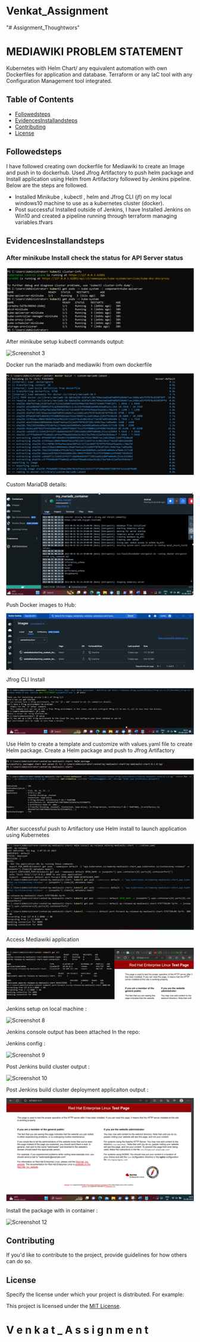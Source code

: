 # Venkat_Assignment

"# Assignment_Thoughtwors" 


# MEDIAWIKI PROBLEM STATEMENT

Kubernetes with Helm Chart/ any equivalent automation with own Dockerfiles for application and database.
Terraform or any IaC tool with any Configuration Management tool integrated.

## Table of Contents
- [Followedsteps](#followedsteps)
- [EvidencesInstallandsteps](#evidencesinstallandsteps)
- [Contributing](#contributing)
- [License](#license)

## Followedsteps

I have followed creating own dockerfile for Mediawiki to create an Image and push in to dockerhub. Used Jfrog Artifactory to push helm package and Install application using Helm from Artifactory followed by Jenkins pipeline. Below are the steps are followed.

- Installed Minikube , kubectl , helm and Jfrog CLI (jf) on my local windows10 machine to use as a kubernetes cluster (docker).
- Post successful Installed outside of Jenkins, I have Installed Jenkins on Win10 and created a pipeline running through terraform managing variables.tfvars


## EvidencesInstallandsteps

### After minikube Install check the status for API Server status

![Screenshot 1](/images/clusterinfo.png)

After minikube setup kubectl commands output:

![Screenshot 3](/images/afterclusterkube.png)

Docker run the mariadb and mediawiki from own dockerfile

![Screenshot 5](/images/dockerbuild.png)

Custom MariaDB details:

![Screenshot 5](/images/runtimemariadb.png)

Push Docker images to Hub:

![Screenshot 6](/images/dockerhubimages.png)

Jfrog CLI Install

![Screenshot 6](/images/jfroginstall.png)

Use Helm to create a template and customize with values.yaml file to create Helm package. Create a Helm package and push to Jfrog Artifactory

![Screenshot 7](/images/helmpackagepush.png)

After successful push to Artifactory use Helm install to launch application using Kubernetes

![Screenshot 8](/images/helmapplicationlaunch.png)

Access Mediawiki application

![Screenshot 8](/images/helmproof.png)

Jenkins setup on local machine :

![Screenshot 8](/images/jenkinssetup.png)

Jenkins console output has been attached In the repo:

Jenkins config :

![Screenshot 9](/images/Jenkin_settings.png)

Post Jenkins build cluster output :

![Screenshot 10](/images/Jenkinsbuildclusterout.png)


Post Jenkins build cluster deployment applicaiton output :

![Screenshot 11](/images/appoutput.png)

Install the package with in container :

![Screenshot 12](/images/Installpackcontainer.png)


## Contributing

If you'd like to contribute to the project, provide guidelines for how others can do so.

## License

Specify the license under which your project is distributed. For example:

This project is licensed under the [MIT License](LICENSE).

#   V e n k a t _ A s s i g n m e n t 
 
 
